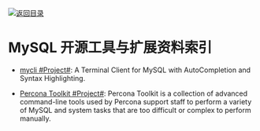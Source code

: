 [![返回目录](https://parg.co/UGo)](https://parg.co/b4z) 
# MySQL 开源工具与扩展资料索引

- [mycli #Project#](https://github.com/dbcli/mycli): A Terminal Client for MySQL with AutoCompletion and Syntax Highlighting.

- [Percona Toolkit #Project#](https://github.com/percona/percona-toolkit): Percona Toolkit is a collection of advanced command-line tools used by Percona support staff to perform a variety of MySQL and system tasks that are too difficult or complex to perform manually.
